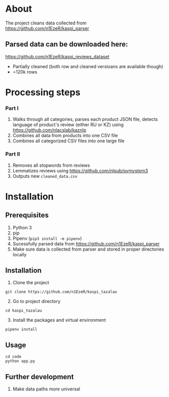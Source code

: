 # About
The project cleans data collected from https://github.com/n1EzeR/kaspi_parser

## Parsed data can be downloaded here:
https://github.com/n1EzeR/kaspi_reviews_dataset
- Partially cleaned (both row and cleaned versioans are available though)
- ~120k rows

# Processing steps
### Part I
1. Walks through all categories, parses each product JSON file, detects language of product's review (either RU or KZ) using https://github.com/nlacslab/kaznlp
2. Combines all data from products into one CSV file
3. Combines all categorized CSV files into one large file

### Part II
1. Removes all stopwords from reviews
2. Lemmatizes reviews using https://github.com/nlpub/pymystem3
3. Outputs new `cleaned_data.csv`

# Installation

## Prerequisites
1. Python 3
2. pip
3. Pipenv (`pip3 install -m pipenv`)
4. Sucessfully parsed data from https://github.com/n1EzeR/kaspi_parser
5. Make sure data is collected from parser and stored in proper directories locally

## Installation
1. Clone the project
```
git clone https://github.com/n1EzeR/kaspi_tazalau
```
2. Go to project directory
```
cd kaspi_tazalau
```
3. Install the packages and virtual environment
```
pipenv install
```

## Usage
```
cd code
python app.py
```

## Further development
1. Make data paths more universal
